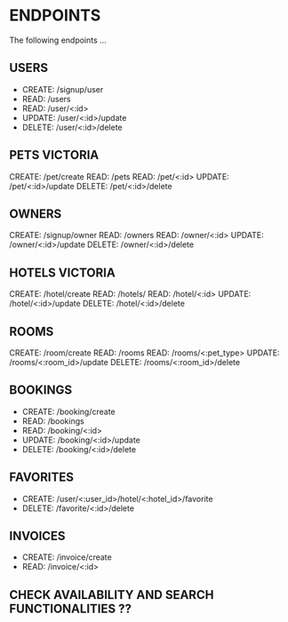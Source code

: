 # ENDPOINTS

The following endpoints ...

## USERS

- CREATE: /signup/user
- READ: /users
- READ: /user/<:id>
- UPDATE: /user/<:id>/update
- DELETE: /user/<:id>/delete

## PETS VICTORIA

CREATE: /pet/create
READ: /pets
READ: /pet/<:id>
UPDATE: /pet/<:id>/update
DELETE: /pet/<:id>/delete

## OWNERS

CREATE: /signup/owner
READ: /owners
READ: /owner/<:id>
UPDATE: /owner/<:id>/update
DELETE: /owner/<:id>/delete

## HOTELS VICTORIA

CREATE: /hotel/create
READ: /hotels/
READ: /hotel/<:id>
UPDATE: /hotel/<:id>/update
DELETE: /hotel/<:id>/delete

## ROOMS

CREATE: /room/create
READ: /rooms
READ: /rooms/<:pet_type>
UPDATE: /rooms/<:room_id>/update
DELETE: /rooms/<:room_id>/delete

<!-- not sure about keeping update room if we can do it from hotel -->

## BOOKINGS

- CREATE: /booking/create
- READ: /bookings
- READ: /booking/<:id>
- UPDATE: /booking/<:id>/update
- DELETE: /booking/<:id>/delete

## FAVORITES

- CREATE: /user/<:user_id>/hotel/<:hotel_id>/favorite
- DELETE: /favorite/<:id>/delete

## INVOICES

- CREATE: /invoice/create
- READ: /invoice/<:id>

## CHECK AVAILABILITY AND SEARCH FUNCTIONALITIES ??
